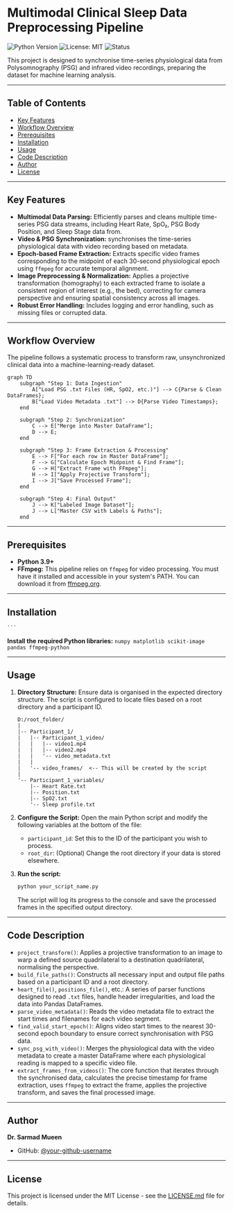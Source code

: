 # Multimodal Clinical Sleep Data Preprocessing Pipeline

![Python Version](https://img.shields.io/badge/python-3.9+-blue.svg)
![License: MIT](https://img.shields.io/badge/License-MIT-yellow.svg)
![Status](https://img.shields.io/badge/status-active-success.svg)

This project is designed to synchronise time-series physiological data from Polysomnography (PSG) and  infrared video recordings, preparing the dataset for machine learning analysis.

---

## Table of Contents
- [Key Features](#key-features)
- [Workflow Overview](#workflow-overview)
- [Prerequisites](#prerequisites)
- [Installation](#installation)
- [Usage](#usage)
- [Code Description](#code-description)
- [Author](#author)
- [License](#license)

---

## Key Features

* **Multimodal Data Parsing:** Efficiently parses and cleans multiple time-series PSG data streams, including Heart Rate, SpO₂, PSG Body Position, and Sleep Stage data from.
* **Video & PSG Synchronization:** synchronises the time-series physiological data with video recording based on metadata.
* **Epoch-based Frame Extraction:** Extracts specific video frames corresponding to the midpoint of each 30-second physiological epoch using `ffmpeg` for accurate temporal alignment.
* **Image Preprocessing & Normalization:** Applies a projective transformation (homography) to each extracted frame to isolate a consistent region of interest (e.g., the bed), correcting for camera perspective and ensuring spatial consistency across all images.
* **Robust Error Handling:** Includes logging and error handling, such as missing files or corrupted data.

---

## Workflow Overview

The pipeline follows a systematic process to transform raw, unsynchronized clinical data into a machine-learning-ready dataset.

```mermaid
graph TD
    subgraph "Step 1: Data Ingestion"
        A["Load PSG .txt Files (HR, SpO2, etc.)"] --> C{Parse & Clean DataFrames};
        B["Load Video Metadata .txt"] --> D{Parse Video Timestamps};
    end

    subgraph "Step 2: Synchronization"
        C --> E["Merge into Master DataFrame"];
        D --> E;
    end

    subgraph "Step 3: Frame Extraction & Processing"
        E --> F["For each row in Master DataFrame"];
        F --> G["Calculate Epoch Midpoint & Find Frame"];
        G --> H["Extract Frame with FFmpeg"];
        H --> I["Apply Projective Transform"];
        I --> J["Save Processed Frame"];
    end

    subgraph "Step 4: Final Output"
        J --> K["Labeled Image Dataset"];
        J --> L["Master CSV with Labels & Paths"];
    end
```

---

## Prerequisites

* **Python 3.9+**
* **FFmpeg:** This pipeline relies on `ffmpeg` for video processing. You must have it installed and accessible in your system's PATH. You can download it from [ffmpeg.org](https://ffmpeg.org/download.html).

---

## Installation

    ```

 **Install the required Python libraries:**
    ```
    numpy
    matplotlib
    scikit-image
    pandas
    ffmpeg-python
    ```

---

## Usage

1.  **Directory Structure:**
    Ensure data is organised in the expected directory structure. The script is configured to locate files based on a root directory and a participant ID.
    ```
    D:/root_folder/
    |
    |-- Participant_1/
    |   |-- Participant_1_video/
    |   |   |-- video1.mp4
    |   |   |-- video2.mp4
    |   |   '-- video_metadata.txt
    |   |
    |   '-- video_frames/  <-- This will be created by the script
    |
    '-- Participant_1_variables/
        |-- Heart Rate.txt
        |-- Position.txt
        |-- SpO2.txt
        '-- Sleep profile.txt
    ```

2.  **Configure the Script:**
    Open the main Python script and modify the following variables at the bottom of the file:
    * `participant_id`: Set this to the ID of the participant you wish to process.
    * `root_dir`: (Optional) Change the root directory if your data is stored elsewhere.

3.  **Run the script:**
    ```bash
    python your_script_name.py
    ```
    The script will log its progress to the console and save the processed frames in the specified output directory.

---

## Code Description

* `project_transform()`: Applies a projective transformation to an image to warp a defined source quadrilateral to a destination quadrilateral, normalising the perspective.
* `build_file_paths()`: Constructs all necessary input and output file paths based on a participant ID and a root directory.
* `heart_file()`, `positions_file()`, etc.: A series of parser functions designed to read `.txt` files, handle header irregularities, and load the data into Pandas DataFrames.
* `parse_video_metadata()`: Reads the video metadata file to extract the start times and filenames for each video segment.
* `find_valid_start_epoch()`: Aligns video start times to the nearest 30-second epoch boundary to ensure correct synchronisation with PSG data.
* `sync_psg_with_video()`: Merges the physiological data with the video metadata to create a master DataFrame where each physiological reading is mapped to a specific video file.
* `extract_frames_from_videos()`: The core function that iterates through the synchronised data, calculates the precise timestamp for frame extraction, uses `ffmpeg` to extract the frame, applies the projective transform, and saves the final processed image.

---

## Author

**Dr. Sarmad Mueen**
* GitHub: [@your-github-username](https://github.com/your-github-username)
---

## License

This project is licensed under the MIT License - see the [LICENSE.md](LICENSE.md) file for details.

